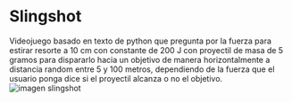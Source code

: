 # Slingshot

Videojuego basado en texto de python que pregunta por la fuerza para estirar resorte a 10 cm con constante de 200 J con proyectil de masa de 5 gramos para dispararlo hacia un objetivo de manera horizontalmente a distancia random entre 5 y 100 metros, dependiendo de la fuerza que el usuario ponga dice si el proyectil alcanza o no el objetivo.
![imagen slingshot](https://github.com/user-attachments/assets/4d5424b2-19e7-490e-8b54-0f17c81f80c4)
